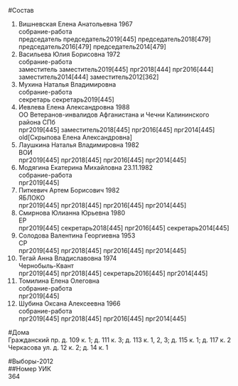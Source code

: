 #Состав  
1. Вишневская Елена Анатольевна 1967  
    собрание-работа  
    председатель председатель2019[445] председатель2018[479] председатель2016[479] председатель2014[479]  
2. Васильева Юлия Борисовна 1972  
    собрание-работа  
    заместитель заместитель2019[445] прг2018[444] прг2016[444] заместитель2014[444] заместитель2012[362]  
3. Мухина Наталья Владимировна  
    собрание-работа  
    секретарь секретарь2019[445]  
4. Иевлева Елена Александровна 1988  
    ОО Ветеранов-инвалидов Афганистана и Чечни Калининского района СПб  
    прг2019[445] заместитель2018[445] прг2016[445] прг2014[445] old[Скрыпова Елена Александровна]  
5. Лаушкина Наталья Владимировна 1982  
    ВОИ  
    прг2019[445] прг2018[445] прг2016[445] прг2014[445]  
6. Модягина Екатерина Михайловна 23.11.1982  
    собрание-работа  
    прг2019[445]  
7. Питкевич Артем Борисович 1982  
    ЯБЛОКО  
    прг2019[445] прг2018[445] прг2016[445] прг2014[445]  
8. Смирнова Юлианна Юрьевна 1980  
    ЕР  
    прг2019[445] секретарь2018[445] прг2016[445] секретарь2014[445]  
9. Солодова Валентина Георгиевна 1953  
    СР  
    прг2019[445] прг2018[445] прг2016[445] прг2014[445]  
10. Тегай Анна Владиславовна 1974  
    Чернобыль-Квант  
    прг2019[445] прг2018[445] секретарь2016[445] прг2014[445]  
11. Томилина Елена Олеговна  
    собрание-работа  
    прг2019[445]  
12. Шубина Оксана Алексеевна 1966  
    собрание-работа  
    прг2019[445] прг2018[445] прг2016[445] прг2014[445]  
  
#Дома  
Гражданский пр. д. 109 к. 1; д. 111 к. 3; д. 113 к. 1, 2, 3; д. 115 к. 1; д. 117 к. 2 Черкасова ул. д. 12 к. 2; д. 14 к. 1  
  
#Выборы-2012  
##Номер УИК  
364  
